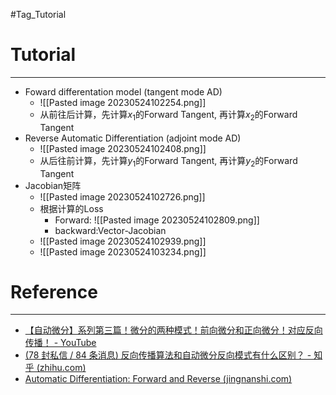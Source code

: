 #Tag_Tutorial 
# Tutorial
---
- Foward differentation model (tangent mode AD)
	- ![[Pasted image 20230524102254.png]]
	- 从前往后计算，先计算$x_1$的Forward Tangent, 再计算$x_2$的Forward Tangent
- Reverse Automatic Differentiation (adjoint mode AD)
	- ![[Pasted image 20230524102408.png]]
	- 从后往前计算，先计算$y_1$的Forward Tangent, 再计算$y_2$的Forward Tangent
- Jacobian矩阵
	- ![[Pasted image 20230524102726.png]]
	- 根据计算的Loss
		- Forward: ![[Pasted image 20230524102809.png]]
		- backward:Vector-Jacobian
	- ![[Pasted image 20230524102939.png]]
	- ![[Pasted image 20230524103234.png]]

# Reference
---
- [【自动微分】系列第三篇！微分的两种模式！前向微分和正向微分！对应反向传播！ - YouTube](https://www.youtube.com/watch?v=QczW36K9A90)
- [(78 封私信 / 84 条消息) 反向传播算法和自动微分反向模式有什么区别？ - 知乎 (zhihu.com)](https://www.zhihu.com/question/320987507/answer/2496838800)
- [Automatic Differentiation: Forward and Reverse (jingnanshi.com)](https://jingnanshi.com/blog/autodiff.html)